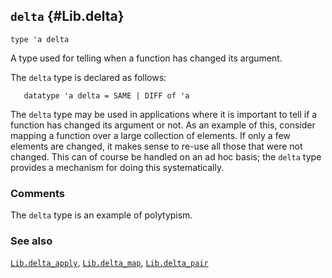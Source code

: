 ## `delta` {#Lib.delta}


```
type 'a delta
```



A type used for telling when a function has changed its argument.


The `delta` type is declared as follows:
    
       datatype 'a delta = SAME | DIFF of 'a
    
The `delta` type may be used in applications where it is
important to tell if a function has changed its argument or not. As an
example of this, consider mapping a function over a large collection of
elements. If only a few elements are changed, it makes sense to re-use
all those that were not changed. This can of course be handled on an
ad hoc basis; the `delta` type provides a mechanism for doing this
systematically.

### Comments

The `delta` type is an example of polytypism.

### See also

[`Lib.delta_apply`](#Lib.delta_apply), [`Lib.delta_map`](#Lib.delta_map), [`Lib.delta_pair`](#Lib.delta_pair)

